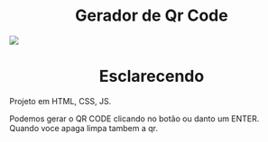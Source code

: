 # <div align="center">Gerador de Qr Code</div>

![](https://github.com/nabucoanalista/portfolio-sites/blob/main/Clone_pag_iphone/vid%20ap.gif)

# <div align="center">Esclarecendo</div>

<p>Projeto em HTML, CSS, JS.</p> 
Podemos gerar o QR CODE clicando no botão ou danto um ENTER.</br>
Quando voce apaga limpa tambem a qr.
